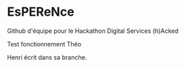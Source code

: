 # EsPEReNce
Github d'équipe pour le Hackathon Digital Services (h)Acked

Test fonctionnement Théo

Henri écrit dans sa branche.